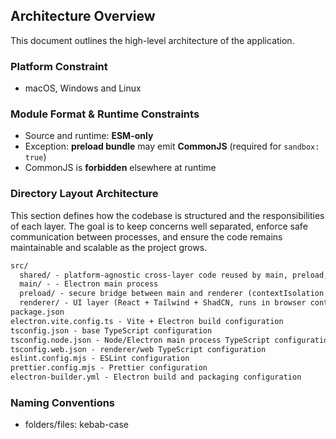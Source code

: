 ## Architecture Overview

This document outlines the high-level architecture of the application.

### Platform Constraint

- macOS, Windows and Linux

### Module Format & Runtime Constraints

- Source and runtime: **ESM-only**
- Exception: **preload bundle** may emit **CommonJS** (required for `sandbox: true`)
- CommonJS is **forbidden** elsewhere at runtime

### Directory Layout Architecture

This section defines how the codebase is structured and the responsibilities of each layer. The goal is to keep concerns well separated, enforce safe communication between processes, and ensure the code remains maintainable and scalable as the project grows.

```txt
src/
  shared/ - platform-agnostic cross-layer code reused by main, preload, and renderer
  main/ - - Electron main process
  preload/ - secure bridge between main and renderer (contextIsolation + contextBridge)
  renderer/ - UI layer (React + Tailwind + ShadCN, runs in browser context)
package.json
electron.vite.config.ts - Vite + Electron build configuration
tsconfig.json - base TypeScript configuration
tsconfig.node.json - Node/Electron main process TypeScript configuration
tsconfig.web.json - renderer/web TypeScript configuration
eslint.config.mjs - ESLint configuration
prettier.config.mjs - Prettier configuration
electron-builder.yml - Electron build and packaging configuration
```

### Naming Conventions

- folders/files: kebab-case
